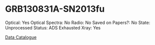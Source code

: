 # GRB130831A-SN2013fu

Optical: Yes
Optical Spectra: No
Radio: No
Saved on Papers?: No
State: Unprocessed
Status: ADS Exhausted
Xray: Yes

[Data Catalogue](GRB130831A-SN2013fu%20f2d71b2b7e33480f91170d3fe1d6bb56/Data%20Catalogue%209b1d5172320d4db98d22c722a0009fdf.csv)